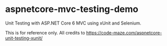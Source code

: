 # aspnetcore-mvc-testing-demo
Unit Testing with ASP.NET Core 6 MVC using xUnit and Selenium.

This is for reference only. All credits to https://code-maze.com/aspnetcore-unit-testing-xunit/
